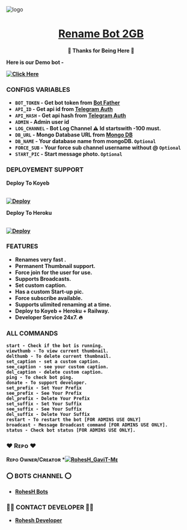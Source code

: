 <img src="https://graph.org/file/0805983ea8c297831371f.jpg" alt="logo" target="/blank">

<h1 align="center">
 <b><a href="https://t.me/Rohesh_bots" target="/blank"> Rename Bot 2GB </a></>
</h1>

<p align="center">🩵 Thanks for Being Here 🩵</p>

Here is our **Demo** bot -

[![Click Here](https://img.shields.io/badge/Demo%20Bot-Click%20Here-blue?style=flat&logo=telegram&labelColor=white&link=https://t.me/Renamer_Fast_Bot)](https://t.me/Renamer_Fast_Bot)


### CONFIGS VARIABLES

* `BOT_TOKEN`  - Get bot token from <a href="https://t.me/BotFather" target="/blank">Bot Father</a>
* `API_ID` - Get api id from <a href="https://my.telegram.org" target="/blank">Telegram Auth</a>
* `API_HASH` - Get api hash from <a href="https://my.telegram.org" target="/blank">Telegram Auth</a>
* `ADMIN` - Admin user id
* `LOG_CHANNEL` - Bot Log Channel ⚠️ Id startswith -100 must.
* `DB_URL`  - Mongo Database URL from <a href="https://cloud.mongodb.com" target="/blank">Mongo DB</a>
* `DB_NAME`  - Your database name from mongoDB. `Optional`
* `FORCE_SUB` - Your force sub channel username without @ `Optional`
* `START_PIC` - Start message photo. `Optional`



### DEPLOYEMENT SUPPORT

<summary>Deploy To Koyeb</summary>
<p>
<br>                 
<a target="/blank" href="https://app.koyeb.com/deploy?type=git&repository=https://github.com/Rohesh-Gavit/Rename-Bot-2GB-" >
  <img src="https://www.koyeb.com/static/images/deploy/button.svg" alt="Deploy">
</a>
</p>


<summary>Deploy To Heroku</summary>
<p>
<br>
<a href="https://heroku.com/deploy?template=https://github.com/Rohesh-Gavit/Rename-Bot-2GB-">
  <img src="https://www.herokucdn.com/deploy/button.svg" alt="Deploy">
</a>
</p>





### FEATURES
 - Renames very fast .
 - Permanent Thumbnail support.
 - Force join for the user for use.
 - Supports Broadcasts.
 - Set custom caption.
 - Has a custom Start-up pic.
 - Force subscribe available.
 - Supports ulimited renaming at a time.
 - Deploy to Koyeb + Heroku + Railway.
 - Developer Service 24x7. 🔥



### ALL COMMANDS

```
start - Check if the bot is running.
viewthumb - To view current thumbnail.
delthumb - To delete current thumbnail.
set_caption - set a custom caption.
see_caption - see your custom caption.
del_caption - delete custom caption.
ping - To check bot ping.
donate - To support developer.
set_prefix - Set Your Prefix
see_prefix - See Your Prefix
del_prefix - Delete Your Prefix
set_suffix - Set Your Suffix
see_suffix - See Your Suffix
del_suffix - Delete Your Suffix
restart - To restart the bot [FOR ADMINS USE ONLY]
broadcast - Message Broadcast command [FOR ADMINS USE ONLY].
status - Check bot status [FOR ADMINS USE ONLY].
```



### ❤️ Rᴇᴘᴏ ❤️
Rᴇᴘᴏ Oᴡɴᴇʀ/Cʀᴇᴀᴛᴏʀ *[![RohesH_GaviT-Mᴇ](https://img.shields.io/static/v1?label=RohesH_GaviT&message=devs&color=critical)](https://t.me/Rohesh_Gavit)



### ⭕️ BOTS CHANNEL ⭕️
- [RohesH Bots](https://t.me/Rohesh_Bots)



### 🧑‍💻 CONTACT DEVELOPER 👨‍💻
- [Rohesh Developer](https://t.me/Rohesh_Gavit)
